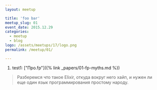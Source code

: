 ```yaml
---
layout: meetup

title: 'foo bar'
meetup_slug: 01
event_date: 2015.12.29
categories:
  - meetup
  - blog
logo: /assets/meetups/17/logo.png
permalink: /meetup/01/

---
```


1. test1: ["Про.fp"]({% link _papers/01-fp-myths.md %})

> Разберемся что такое Elixir, откуда вокруг него хайп, и нужен ли еще один язык
> программирования простому народу.

